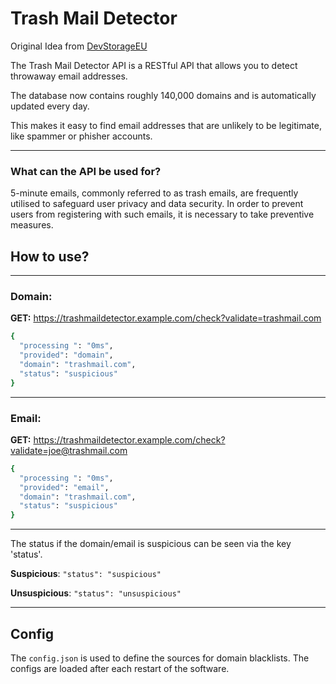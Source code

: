 # Trash Mail Detector
Original Idea from [DevStorageEU](https://github.com/DevStorageEU/Trashmail-Detector)

The Trash Mail Detector API is a RESTful API that allows you to detect throwaway email addresses.

The database now contains roughly 140,000 domains and is automatically updated every day.

This makes it easy to find email addresses that are unlikely to be legitimate, like spammer or phisher accounts.

---

### What can the API be used for?

5-minute emails, commonly referred to as trash emails, are frequently utilised to safeguard user privacy and data security.
In order to prevent users from registering with such emails, it is necessary to take preventive measures.

## How to use?

---

### Domain:

**GET:** https://trashmaildetector.example.com/check?validate=trashmail.com
```bash
{
  "processing ": "0ms",
  "provided": "domain",
  "domain": "trashmail.com",
  "status": "suspicious"
}
```
---
### Email:

**GET:** https://trashmaildetector.example.com/check?validate=joe@trashmail.com
```bash
{
  "processing ": "0ms",
  "provided": "email",
  "domain": "trashmail.com",
  "status": "suspicious"
}
```

--- 

The status if the domain/email is suspicious can be seen via the key 'status'.

**Suspicious**: ``"status": "suspicious"``

**Unsuspicious**: ``"status": "unsuspicious"``

---

## Config

The ``config.json`` is used to define the sources for domain blacklists. The configs are loaded after each restart of the software.
